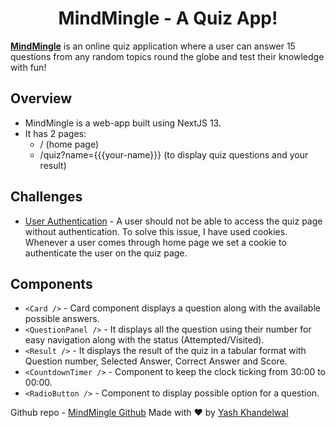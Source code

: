 # <center>MindMingle - A Quiz App!</center>

[**MindMingle**](https://mindmingle.netlify.app/) is an online quiz application where a user can answer 15 questions from any random topics round the globe and test their knowledge with fun!

## Overview
- MindMingle is a web-app built using NextJS 13.
- It has 2 pages:
	- / (home page)
	- /quiz?name={{{your-name}}} (to display quiz questions and your result)

## Challenges
- <ins>User Authentication</ins> - A user should not be able to access the quiz page without authentication. To solve this issue, I have used cookies. Whenever a user comes through home page we set a cookie to authenticate the user on the quiz page.

## Components
- `<Card />` - Card component displays a question along with the available possible answers.
- `<QuestionPanel />` - It displays all the question using their number for easy navigation along with the status (Attempted/Visited).
- `<Result />` - It displays the result of the quiz in a tabular format with Question number, Selected Answer, Correct Answer and Score.
- `<CountdownTimer />` - Component to keep the clock ticking from 30:00 to 00:00.
- `<RadioButton />` - Component to display possible option for a question.

Github repo - [MindMingle Github](https://github.com/iamyashkhandelwal/quiz-app-nextjs)
Made with ❤️ by [Yash Khandelwal](https://github.com/iamyashkhandelwal)